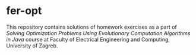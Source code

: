 # fer-opt
This repository contains solutions of homework exercises as a part of *Solving Optimization Problems Using Evolutionary Computation Algorithms in Java* course at Faculty of Electrical Engineering and Computing, University of Zagreb.
